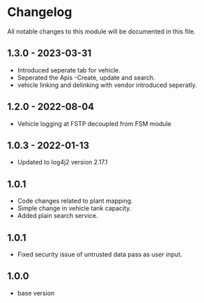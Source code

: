 
# Changelog
All notable changes to this module will be documented in this file.

## 1.3.0 - 2023-03-31

 - Introduced seperate tab for vehicle.
 - Seperated the Apis -Create, update and search.
 - vehicle linking and delinking with vendor introduced seperatly. 
  
## 1.2.0 - 2022-08-04

 - Vehicle logging at FSTP decoupled from FSM module 
  
## 1.0.3 - 2022-01-13

- Updated to log4j2 version 2.17.1

## 1.0.1

- Code changes related to plant mapping.
- Simple change in vehicle tank capacity.
- Added plain search service.

## 1.0.1

- Fixed security issue of untrusted data pass as user input.


## 1.0.0

- base version
